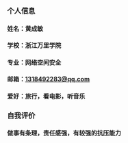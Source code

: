 ### 个人信息
#### 姓名：黄成敏
#### 学校：浙江万里学院
#### 专业：网络空间安全
#### 邮箱：1318492283@qq.com
#### 爱好：旅行，看电影，听音乐
### 自我评价
#### 做事有条理，责任感强，有较强的抗压能力
